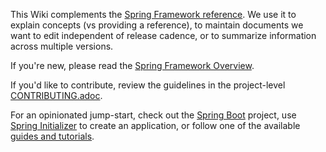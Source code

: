 This Wiki complements the [Spring Framework reference](https://docs.spring.io/spring/docs/current/spring-framework-reference/). We use it to explain concepts (vs providing a reference), to maintain documents we want to edit independent of release cadence, or to summarize information across multiple versions. 

If you're new, please read the [Spring Framework Overview](https://docs.spring.io/spring/docs/current/spring-framework-reference/overview.html#spring-introduction).

If you'd like to contribute, review the guidelines in the project-level [CONTRIBUTING.adoc](https://github.com/SpringSource/spring-framework/blob/master/CONTRIBUTING.adoc).

For an opinionated jump-start, check out the [Spring Boot](https://projects.spring.io/spring-boot/) project, use [Spring Initializer](https://start.spring.io/) to create an application, or follow one of the available [guides and tutorials](https://spring.io/guides).




